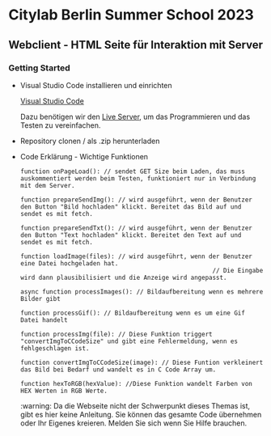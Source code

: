 # Citylab Berlin Summer School 2023
## Webclient - HTML Seite für Interaktion mit Server

### Getting Started
- Visual Studio Code installieren und einrichten
    
    [Visual Studio Code](https://code.visualstudio.com/download)
    
    Dazu benötigen wir den [Live Server](https://marketplace.visualstudio.com/items?itemName=ms-vscode.live-server), um das Programmieren und das Testen zu vereinfachen.
    
- Repository clonen / als .zip herunterladen
    
- Code Erklärung - Wichtige Funktionen
    
    ```
    function onPageLoad(): // sendet GET Size beim Laden, das muss auskommentiert werden beim Testen, funktioniert nur in Verbindung mit dem Server.
    
    function prepareSendImg(): // wird ausgeführt, wenn der Benutzer den Button "Bild hochladen" klickt. Bereitet das Bild auf und sendet es mit fetch.
    
    function prepareSendTxt(): // wird ausgeführt, wenn der Benutzer den Button "Text hochladen" klickt. Bereitet den Text auf und sendet es mit fetch.
    
    function loadImage(files): // wird ausgeführt, wenn der Benutzer eine Datei hochgeladen hat. 
    													 // Die Eingabe wird dann plausibilisiert und die Anzeige wird angepasst.
    
    async function processImages(): // Bildaufbereitung wenn es mehrere Bilder gibt
    
    function processGif(): // Bildaufbereitung wenn es um eine Gif Datei handelt
    
    function processImg(file): // Diese Funktion triggert "convertImgToCCodeSize" und gibt eine Fehlermeldung, wenn es fehlgeschlagen ist.
    
    function convertImgToCCodeSize(image): // Diese Funtion verkleinert das Bild bei Bedarf und wandelt es in C Code Array um.
    
    function hexToRGB(hexValue): //Diese Funktion wandelt Farben von HEX Werten in RGB Werte.
    ```
    
    <aside>
    :warning: Da die Webseite nicht der Schwerpunkt dieses Themas ist, gibt es hier keine Anleitung. Sie können das gesamte Code übernehmen oder Ihr Eigenes kreieren. Melden Sie sich wenn Sie Hilfe brauchen.
    
    </aside>